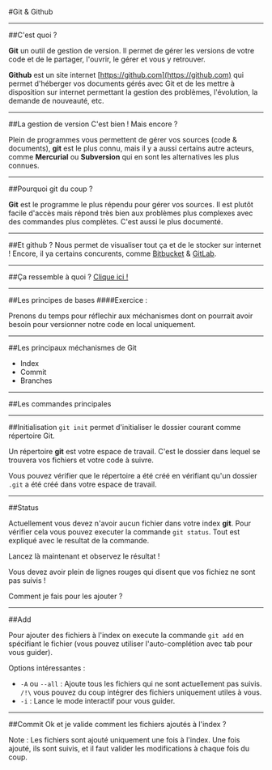 #Git & Github


***


##C'est quoi ?

**Git** un outil de gestion de version. Il permet de gérer les versions de votre code et de le partager, l'ouvrir, le gérer et vous y retrouver.

**Github** est un site internet [https://github.com](https://github.com) qui permet d'héberger vos documents gérés avec Git et de les mettre à disposition sur internet permettant la gestion des problèmes, l'évolution, la demande de nouveauté, etc.



---



##La gestion de version
C'est bien ! Mais encore ?

Plein de programmes vous permettent de gérer vos sources (code & documents), **git** est le plus connu, mais il y a aussi certains autre acteurs, comme **Mercurial** ou **Subversion** qui en sont les alternatives les plus connues.


***


##Pourquoi git du coup ?

**Git** est le programme le plus répendu pour gérer vos sources. Il est plutôt facile d'accès mais répond très bien aux problèmes plus complexes avec des commandes plus complètes. C'est aussi le plus documenté.



---



##Et github ?
Nous permet de visualiser tout ça et de le stocker sur internet ! Encore, il ya certains concurents, comme [Bitbucket](https://bitbucket.org/) & [GitLab](https://about.gitlab.com/).


***


##Ça ressemble à quoi ?
[Clique ici !](https://github.com/blank-project/_blank/)



---



##Les principes de bases
####Exercice :

Prenons du temps pour réflechir aux méchanismes dont on pourrait avoir besoin pour versionner notre code en local uniquement.



---



##Les principaux méchanismes de Git
* Index
* Commit
* Branches



---



##Les commandes principales


***


##Initialisation
`git init` permet d'initialiser le dossier courant comme répertoire Git.

Un répertoire **git** est votre espace de travail. C'est le dossier dans lequel se trouvera vos fichiers et votre code à suivre.

Vous pouvez vérifier que le répertoire a été créé en vérifiant qu'un dossier `.git` a été créé dans votre espace de travail.


***


##Status

Actuellement vous devez n'avoir aucun fichier dans votre index **git**. Pour vérifier cela vous pouvez executer la commande `git status`. Tout est expliqué avec le resultat de la commande.

Lancez là maintenant et observez le résultat !

Vous devez avoir plein de lignes rouges qui disent que vos fichiez ne sont pas suivis !

Comment je fais pour les ajouter ?


***


##Add

Pour ajouter des fichiers à l'index on execute la commande `git add` en spécifiant le fichier (vous pouvez utiliser l'auto-complétion avec tab pour vous guider).

Options intéressantes :
* `-A` ou `--all` : Ajoute tous les fichiers qui ne sont actuellement pas suivis. `/!\` vous pouvez du coup intégrer des fichiers uniquement utiles à vous.
* `-i` : Lance le mode interactif pour vous guider.


***


##Commit
Ok et je valide comment les fichiers ajoutés à l'index ?

Note : Les fichiers sont ajouté uniquement une fois à l'index. Une fois ajouté, ils sont suivis, et il faut valider les modifications à chaque fois du coup.
